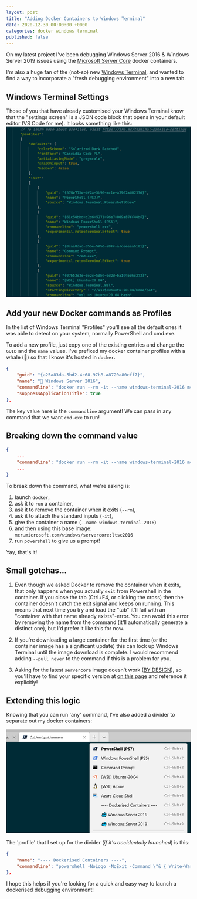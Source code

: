 ```yaml
---
layout: post
title: "Adding Docker Containers to Windows Terminal"
date: 2020-12-30 00:00:00 +0000
categories: docker windows terminal
published: false
---
```


On my latest project I've been debugging Windows Server 2016 & Windows Server 2019 issues using the [Microsoft Server Core](https://hub.docker.com/publishers/microsoftowner) docker containers.

I'm also a huge fan of the (not-so) new [Windows Terminal](https://docs.microsoft.com/en-us/windows/terminal/), and wanted to find a way to incorporate a "fresh debugging environment" into a new tab.

<!--description-->

## Windows Terminal Settings

Those of you that have already customised your Windows Terminal know that the "settings screen" is a JSON code block that opens in your default editor (VS Code for me).
It looks something like this:
![Windows Terminal settings](/assets/img/windowsterminal-settings.png)

## Add your new Docker commands as Profiles

In the list of Windows Terminal "Profiles" you'll see all the default ones it was able to detect on your system, normally PowerShell and cmd.exe.

To add a new profile, just copy one of the existing entries and change the `GUID` and the `name` values. I've prefixed my docker container profiles with a whale (🐳) so that I know it's hosted in `docker`.
```json
{
    "guid": "{a25a83da-5bd2-4c68-97b8-a8720a80cff7}",
    "name": "🐳 Windows Server 2016",
    "commandline": "docker run --rm -it --name windows-terminal-2016 mcr.microsoft.com/windows/servercore:ltsc2016 powershell",
    "suppressApplicationTitle": true
},
```

The key value here is the `commandline` argument! We can pass in any command that we want `cmd.exe` to run!

## Breaking down the command value

```json
{
    ...
    "commandline": "docker run --rm -it --name windows-terminal-2016 mcr.microsoft.com/windows/servercore:ltsc2016 powershell",
    ...
}
```

To break down the command, what we're asking is:
1. launch `docker`,
1. ask it to `run` a container,
1. ask it to remove the container when it exits (`--rm`),
1. ask it to attach the standard inputs (`-it`),
1. give the container a name (`--name windows-terminal-2016`)
1. and then using this base image: `mcr.microsoft.com/windows/servercore:ltsc2016`
1. run `powershell` to give us a prompt!

Yay, that's it! 

## Small gotchas...

1. Even though we asked Docker to remove the container when it exits, that only happens when you actually `exit` from Powershell in the container. If you close the tab (Ctrl+F4, or clicking the cross) then the container doesn't catch the exit signal and keeps on running. This means that next time you try and load the "tab" it'll fail with an "container with that name already exists"-error. You can avoid this error by removing the name from the command (it'll automatically generate a distinct one), but I'd prefer it like this for now.

1. If you're downloading a large container for the first time (or the container image has a significant update) this can lock up Windows Terminal until the image download is complete. I would recommend adding `--pull never` to the command if this is a problem for you.

1. Asking for the latest `servercore` image doesn't work ([BY DESIGN](container-version)), so you'll have to find your specific version at [on this page](https://hub.docker.com/_/microsoft-windows-servercore) and reference it explicitly!

## Extending this logic

Knowing that you can run 'any' command, I've also added a divider to separate out my docker containers:

![Windows Terminal drop-down menu](/assets/img/windowsterminal-dropdown.png)

The 'profile' that I set up for the divider (_if it's accidentally launched_) is this:
```json
{
    "name": "---- Dockerised Containers ----",
    "commandline": "powershell -NoLogo -NoExit -Command \"& { Write-Warning 'Why did you launch me!? Ah well, here are all ya dockers:'; docker ps -as }\""
},
```

I hope this helps if you're looking for a quick and easy way to launch a dockerised debugging environment!

[container-version]: https://docs.microsoft.com/en-us/virtualization/windowscontainers/deploy-containers/version-compatibility?tabs=windows-server-20H2%2Cwindows-10-20H2#choose-which-container-os-version-to-use
